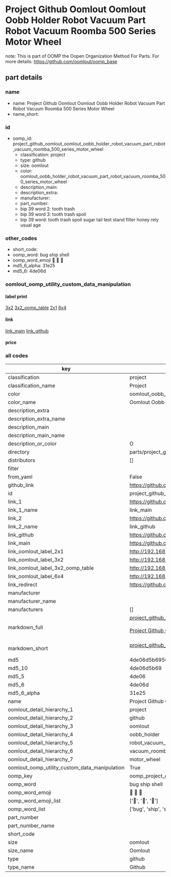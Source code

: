 # Project Github Oomlout Oomlout Oobb Holder Robot Vacuum Part Robot Vacuum Roomba 500 Series Motor Wheel  

note: This is part of OOMP the Oopen Organization Method For Parts. For more details: https://github.com/oomlout/oomp_base

##  part details
  







### name
* name: Project Github Oomlout Oomlout Oobb Holder Robot Vacuum Part Robot Vacuum Roomba 500 Series Motor Wheel
* name_short: 
### id
* oomp_id: project_github_oomlout_oomlout_oobb_holder_robot_vacuum_part_robot_vacuum_roomba_500_series_motor_wheel
  * classification: project
  * type: github
  * size: oomlout
  * color: oomlout_oobb_holder_robot_vacuum_part_robot_vacuum_roomba_500_series_motor_wheel
  * description_main: 
  * description_extra: 
  * manufacturer: 
  * part_number: 
  * bip 39 word 2: tooth trash
  * bip 39 word 3: tooth trash spoil
  * bip 39 word: tooth trash spoil sugar tail test stand filter honey rely usual age

### other_codes
* short_code: 
* oomp_word: bug ship shell
* oomp_word_emoji :bug: :ship: :shell:
* md5_6_alpha: 31e25
* md5_6: 4de06d






### oomlout_oomp_utility_custom_data_manipulation
#### label print
[3x2](http://192.168.1.245:1112/?label=oomp%2031e25)
[3x2_oomp_table](http://192.168.1.108:1112/?label=oomp%2031e25)
[2x1](http://192.168.1.242:1112/?label=oomp%2031e25)
[6x4](http://192.168.1.55:1112/?label=oomp%2031e25)    

#### link

[link_main](https://github.com/oomlout/oomlout_oomp_version_1_messy/tree/main/parts/project_github_oomlout_oomlout_oobb_holder_robot_vacuum_part_robot_vacuum_roomba_500_series_motor_wheel) [link_github](https://github.com/oomlout/oomlout_oomp_version_1_messy/tree/main/parts/project_github_oomlout_oomlout_oobb_holder_robot_vacuum_part_robot_vacuum_roomba_500_series_motor_wheel)                             

#### price







### all codes 
| key | value |  
| --- | --- |  
| classification | project |  
| classification_name | Project |  
| color | oomlout_oobb_holder_robot_vacuum_part_robot_vacuum_roomba_500_series_motor_wheel |  
| color_name | Oomlout Oobb Holder Robot Vacuum Part Robot Vacuum Roomba 500 Series Motor Wheel |  
| description_extra |  |  
| description_extra_name |  |  
| description_main |  |  
| description_main_name |  |  
| description_or_color | O  |  
| directory | parts/project_github_oomlout_oomlout_oobb_holder_robot_vacuum_part_robot_vacuum_roomba_500_series_motor_wheel |  
| distributors | [] |  
| filter |  |  
| from_yaml | False |  
| github_link | https://github.com/oomlout/oomlout_oomp_part_src/tree/main/parts/project_github_oomlout_oomlout_oobb_holder_robot_vacuum_part_robot_vacuum_roomba_500_series_motor_wheel |  
| id | project_github_oomlout_oomlout_oobb_holder_robot_vacuum_part_robot_vacuum_roomba_500_series_motor_wheel |  
| link_1 | https://github.com/oomlout/oomlout_oomp_version_1_messy/tree/main/parts/project_github_oomlout_oomlout_oobb_holder_robot_vacuum_part_robot_vacuum_roomba_500_series_motor_wheel |  
| link_1_name | link_main |  
| link_2 | https://github.com/oomlout/oomlout_oomp_version_1_messy/tree/main/parts/project_github_oomlout_oomlout_oobb_holder_robot_vacuum_part_robot_vacuum_roomba_500_series_motor_wheel |  
| link_2_name | link_github |  
| link_github | https://github.com/oomlout/oomlout_oomp_version_1_messy/tree/main/parts/project_github_oomlout_oomlout_oobb_holder_robot_vacuum_part_robot_vacuum_roomba_500_series_motor_wheel |  
| link_main | https://github.com/oomlout/oomlout_oomp_version_1_messy/tree/main/parts/project_github_oomlout_oomlout_oobb_holder_robot_vacuum_part_robot_vacuum_roomba_500_series_motor_wheel |  
| link_oomlout_label_2x1 | http://192.168.1.242:1112/?label=oomp%2031e25 |  
| link_oomlout_label_3x2 | http://192.168.1.245:1112/?label=oomp%2031e25 |  
| link_oomlout_label_3x2_oomp_table | http://192.168.1.108:1112/?label=oomp%2031e25 |  
| link_oomlout_label_6x4 | http://192.168.1.55:1112/?label=oomp%2031e25 |  
| link_redirect | https://github.com/oomlout/oomlout_oomp_version_1_messy/tree/main/parts/project_github_oomlout_oomlout_oobb_holder_robot_vacuum_part_robot_vacuum_roomba_500_series_motor_wheel |  
| manufacturer |  |  
| manufacturer_name |  |  
| manufacturers | [] |  
| markdown_full | [project_github_oomlout_oomlout_oobb_holder_robot_vacuum_part_robot_vacuum_roomba_500_series_motor_wheel](none)<br>[](none)<br>[Project Github Oomlout Oomlout Oobb Holder Robot Vacuum Part Robot Vacuum Roomba 500 Series Motor Wheel](none)<br><br> |  
| markdown_short | [project_github_oomlout_oomlout_oobb_holder_robot_vacuum_part_robot_vacuum_roomba_500_series_motor_wheel](none)<br><br> |  
| md5 | 4de06d5b69567a937e6ead8da4b9df26 |  
| md5_10 | 4de06d5b69 |  
| md5_5 | 4de06 |  
| md5_6 | 4de06d |  
| md5_6_alpha | 31e25 |  
| name | Project Github Oomlout Oomlout Oobb Holder Robot Vacuum Part Robot Vacuum Roomba 500 Series Motor Wheel |  
| oomlout_detail_hierarchy_1 | project |  
| oomlout_detail_hierarchy_2 | github |  
| oomlout_detail_hierarchy_3 | oomlout |  
| oomlout_detail_hierarchy_4 | oobb_holder |  
| oomlout_detail_hierarchy_5 | robot_vacuum_part_robot |  
| oomlout_detail_hierarchy_6 | vacuum_roomba_500_series |  
| oomlout_detail_hierarchy_7 | motor_wheel |  
| oomlout_oomp_utility_custom_data_manipulation | True |  
| oomp_key | oomp_project_github_oomlout_oomlout_oobb_holder_robot_vacuum_part_robot_vacuum_roomba_500_series_motor_wheel |  
| oomp_word | bug ship shell |  
| oomp_word_emoji | :bug: :ship: :shell: |  
| oomp_word_emoji_list | [':bug:', ':ship:', ':shell:'] |  
| oomp_word_list | ['bug', 'ship', 'shell'] |  
| part_number |  |  
| part_number_name |  |  
| short_code |  |  
| size | oomlout |  
| size_name | Oomlout |  
| type | github |  
| type_name | Github |  
